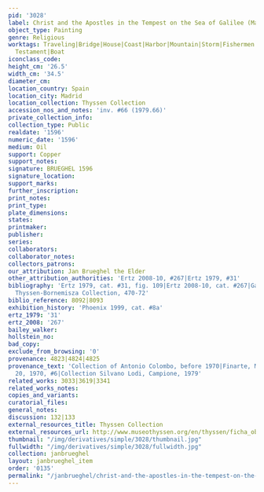 ```yaml
---
pid: '3028'
label: Christ and the Apostles in the Tempest on the Sea of Galilee (Madrid)
object_type: Painting
genre: Religious
worktags: Traveling|Bridge|House|Coast|Harbor|Mountain|Storm|Fishermen|Christ|New
  Testament|Boat
iconclass_code:
height_cm: '26.5'
width_cm: '34.5'
diameter_cm:
location_country: Spain
location_city: Madrid
location_collection: Thyssen Collection
accession_nos_and_notes: 'inv. #66 (1979.66)'
private_collection_info:
collection_type: Public
realdate: '1596'
numeric_date: '1596'
medium: Oil
support: Copper
support_notes:
signature: BRUEGHEL 1596
signature_location:
support_marks:
further_inscription:
print_notes:
print_type:
plate_dimensions:
states:
printmaker:
publisher:
series:
collaborators:
collaborator_notes:
collectors_patrons:
our_attribution: Jan Brueghel the Elder
other_attribution_authorities: 'Ertz 2008-10, #267|Ertz 1979, #31'
bibliography: 'Ertz 1979, cat. #31, fig. 109|Ertz 2008-10, cat. #267|Gaskell, The
  Thyssen-Bornemisza Collection, 470-72'
biblio_reference: 8092|8093
exhibition_history: 'Phoenix 1999, cat. #8a'
ertz_1979: '31'
ertz_2008: '267'
bailey_walker:
hollstein_no:
bad_copy:
exclude_from_browsing: '0'
provenance: 4823|4824|4825
provenance_text: 'Collection of Antonio Colombo, before 1970|Finarte, Milan, October
  20, 1970, #6|Collection Silvano Lodi, Campione, 1979'
related_works: 3033|3619|3341
related_works_notes:
copies_and_variants:
curatorial_files:
general_notes:
discussion: 132|133
external_resources_title: Thyssen Collection
external_resources_url: http://www.museothyssen.org/en/thyssen/ficha_obra/694
thumbnail: "/img/derivatives/simple/3028/thumbnail.jpg"
fullwidth: "/img/derivatives/simple/3028/fullwidth.jpg"
collection: janbrueghel
layout: janbrueghel_item
order: '0135'
permalink: "/janbrueghel/christ-and-the-apostles-in-the-tempest-on-the-sea-of-galilee-madrid"
---
```

